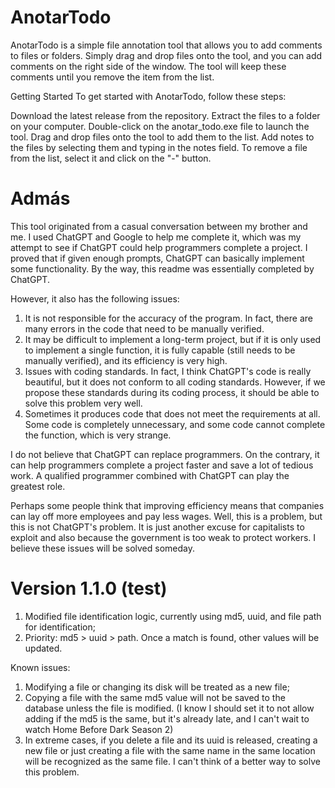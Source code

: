 # AnotarTodo
AnotarTodo is a simple file annotation tool that allows you to add comments to files or folders. Simply drag and drop files onto the tool, and you can add comments on the right side of the window. The tool will keep these comments until you remove the item from the list.

Getting Started
To get started with AnotarTodo, follow these steps:

Download the latest release from the repository.
Extract the files to a folder on your computer.
Double-click on the anotar_todo.exe file to launch the tool.
Drag and drop files onto the tool to add them to the list.
Add notes to the files by selecting them and typing in the notes field.
To remove a file from the list, select it and click on the "-" button.

# Admás
This tool originated from a casual conversation between my brother and me. I used ChatGPT and Google to help me complete it, which was my attempt to see if ChatGPT could help programmers complete a project. I proved that if given enough prompts, ChatGPT can basically implement some functionality.
By the way, this readme was essentially completed by ChatGPT.

However, it also has the following issues:

1. It is not responsible for the accuracy of the program. In fact, there are many errors in the code that need to be manually verified.
2. It may be difficult to implement a long-term project, but if it is only used to implement a single function, it is fully capable (still needs to be manually verified), and its efficiency is very high.
3. Issues with coding standards. In fact, I think ChatGPT's code is really beautiful, but it does not conform to all coding standards. However, if we propose these standards during its coding process, it should be able to solve this problem very well.
4. Sometimes it produces code that does not meet the requirements at all. Some code is completely unnecessary, and some code cannot complete the function, which is very strange.

I do not believe that ChatGPT can replace programmers. On the contrary, it can help programmers complete a project faster and save a lot of tedious work. A qualified programmer combined with ChatGPT can play the greatest role.

Perhaps some people think that improving efficiency means that companies can lay off more employees and pay less wages. Well, this is a problem, but this is not ChatGPT's problem. It is just another excuse for capitalists to exploit and also because the government is too weak to protect workers. I believe these issues will be solved someday.

# Version 1.1.0 (test)

1. Modified file identification logic, currently using md5, uuid, and file path for identification;
2. Priority: md5 > uuid > path. Once a match is found, other values will be updated.

Known issues:

1. Modifying a file or changing its disk will be treated as a new file;
2. Copying a file with the same md5 value will not be saved to the database unless the file is modified. (I know I should set it to not allow adding if the md5 is the same, but it's already late, and I can't wait to watch Home Before Dark Season 2)
3. In extreme cases, if you delete a file and its uuid is released, creating a new file or just creating a file with the same name in the same location will be recognized as the same file. I can't think of a better way to solve this problem.